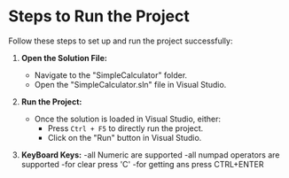 # Steps to Run the Project

Follow these steps to set up and run the project successfully:


1. **Open the Solution File:**
   - Navigate to the "SimpleCalculator" folder.
   - Open the "SimpleCalculator.sln" file in Visual Studio.

2. **Run the Project:**
   - Once the solution is loaded in Visual Studio, either:
     - Press `Ctrl + F5` to directly run the project.
     - Click on the "Run" button in Visual Studio.
   
3. **KeyBoard Keys:**
    -all Numeric are supported
    -all numpad operators are supported
    -for clear press 'C'
    -for getting ans press CTRL+ENTER

